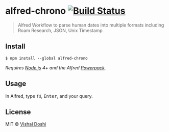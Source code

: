 # alfred-chrono [![Build Status](https://travis-ci.org/Grynn/alfred-chrono.svg?branch=master)](https://travis-ci.org/Grynn/alfred-chrono)

> Alfred Workflow to parse human dates into multiple formats including Roam Research, JSON, Unix Timestamp

## Install

```shell
$ npm install --global alfred-chrono
```

*Requires [Node.js](https://nodejs.org) 4+ and the Alfred [Powerpack](https://www.alfredapp.com/powerpack/).*

## Usage

In Alfred, type `fd`, <kbd>Enter</kbd>, and your query.

## License

MIT © [Vishal Doshi](https://vishaldoshi.me)
